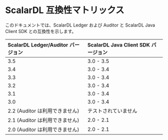 # ScalarDL 互換性マトリックス

このドキュメントでは、ScalarDL Ledger および Auditor と ScalarDL Java Client SDK との互換性を示します。

|ScalarDL Ledger/Auditor バージョン   |ScalarDL Java Client SDK バージョン  |
|:----------------------------------|:----------------------------------|
|3.5                                |3.0 - 3.5                          |
|3.4                                |3.0 - 3.4                          |
|3.3                                |3.0 - 3.4                          |
|3.2                                |3.0 - 3.4                          |
|3.1                                |3.0 - 3.4                          |
|3.0                                |3.0 - 3.4                          |
|2.2 (Auditor は利用できません)        |テストされていません                  |
|2.1 (Auditor は利用できません)        |2.0 - 2.1                          |
|2.0 (Auditor は利用できません)        |2.0 - 2.1                          |
